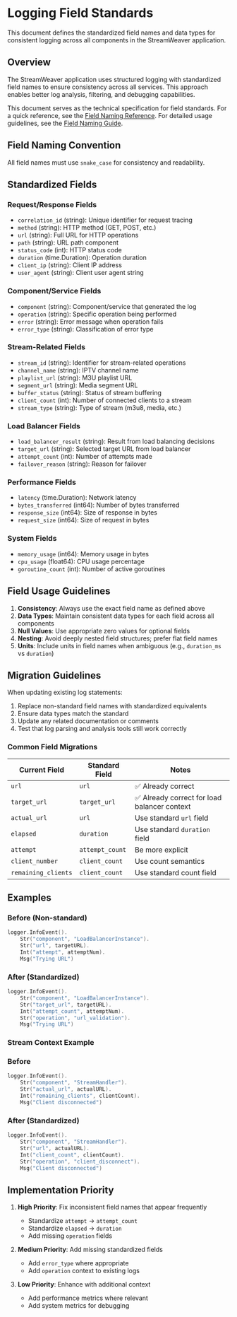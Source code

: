 # Logging Field Standards

This document defines the standardized field names and data types for consistent logging across all components in the StreamWeaver application.

## Overview

The StreamWeaver application uses structured logging with standardized field names to ensure consistency across all services. This approach enables better log analysis, filtering, and debugging capabilities.

This document serves as the technical specification for field standards. For a quick reference, see the [Field Naming Reference](../FIELD_NAMING_REFERENCE.md). For detailed usage guidelines, see the [Field Naming Guide](field_naming_guide.md).

## Field Naming Convention

All field names must use `snake_case` for consistency and readability.

## Standardized Fields

### Request/Response Fields
- `correlation_id` (string): Unique identifier for request tracing
- `method` (string): HTTP method (GET, POST, etc.)
- `url` (string): Full URL for HTTP operations
- `path` (string): URL path component
- `status_code` (int): HTTP status code
- `duration` (time.Duration): Operation duration
- `client_ip` (string): Client IP address
- `user_agent` (string): Client user agent string

### Component/Service Fields
- `component` (string): Component/service that generated the log
- `operation` (string): Specific operation being performed
- `error` (string): Error message when operation fails
- `error_type` (string): Classification of error type

### Stream-Related Fields
- `stream_id` (string): Identifier for stream-related operations
- `channel_name` (string): IPTV channel name
- `playlist_url` (string): M3U playlist URL
- `segment_url` (string): Media segment URL
- `buffer_status` (string): Status of stream buffering
- `client_count` (int): Number of connected clients to a stream
- `stream_type` (string): Type of stream (m3u8, media, etc.)

### Load Balancer Fields
- `load_balancer_result` (string): Result from load balancing decisions
- `target_url` (string): Selected target URL from load balancer
- `attempt_count` (int): Number of attempts made
- `failover_reason` (string): Reason for failover

### Performance Fields
- `latency` (time.Duration): Network latency
- `bytes_transferred` (int64): Number of bytes transferred
- `response_size` (int64): Size of response in bytes
- `request_size` (int64): Size of request in bytes

### System Fields
- `memory_usage` (int64): Memory usage in bytes
- `cpu_usage` (float64): CPU usage percentage
- `goroutine_count` (int): Number of active goroutines

## Field Usage Guidelines

1. **Consistency**: Always use the exact field name as defined above
2. **Data Types**: Maintain consistent data types for each field across all components
3. **Null Values**: Use appropriate zero values for optional fields
4. **Nesting**: Avoid deeply nested field structures; prefer flat field names
5. **Units**: Include units in field names when ambiguous (e.g., `duration_ms` vs `duration`)
## Migration Guidelines

When updating existing log statements:

1. Replace non-standard field names with standardized equivalents
2. Ensure data types match the standard
3. Update any related documentation or comments
4. Test that log parsing and analysis tools still work correctly

### Common Field Migrations

| Current Field | Standard Field | Notes |
|---------------|----------------|-------|
| `url` | `url` | ✅ Already correct |
| `target_url` | `target_url` | ✅ Already correct for load balancer context |
| `actual_url` | `url` | Use standard `url` field |
| `elapsed` | `duration` | Use standard `duration` field |
| `attempt` | `attempt_count` | Be more explicit |
| `client_number` | `client_count` | Use count semantics |
| `remaining_clients` | `client_count` | Use standard count field |

## Examples

### Before (Non-standard)
```go
logger.InfoEvent().
    Str("component", "LoadBalancerInstance").
    Str("url", targetURL).
    Int("attempt", attemptNum).
    Msg("Trying URL")
```

### After (Standardized)
```go
logger.InfoEvent().
    Str("component", "LoadBalancerInstance").
    Str("target_url", targetURL).
    Int("attempt_count", attemptNum).
    Str("operation", "url_validation").
    Msg("Trying URL")
```

### Stream Context Example

### Before
```go
logger.InfoEvent().
    Str("component", "StreamHandler").
    Str("actual_url", actualURL).
    Int("remaining_clients", clientCount).
    Msg("Client disconnected")
```

### After (Standardized)
```go
logger.InfoEvent().
    Str("component", "StreamHandler").
    Str("url", actualURL).
    Int("client_count", clientCount).
    Str("operation", "client_disconnect").
    Msg("Client disconnected")
```

## Implementation Priority

1. **High Priority**: Fix inconsistent field names that appear frequently
   - Standardize `attempt` → `attempt_count`
   - Standardize `elapsed` → `duration`
   - Add missing `operation` fields

2. **Medium Priority**: Add missing standardized fields
   - Add `error_type` where appropriate
   - Add `operation` context to existing logs

3. **Low Priority**: Enhance with additional context
   - Add performance metrics where relevant
   - Add system metrics for debugging
